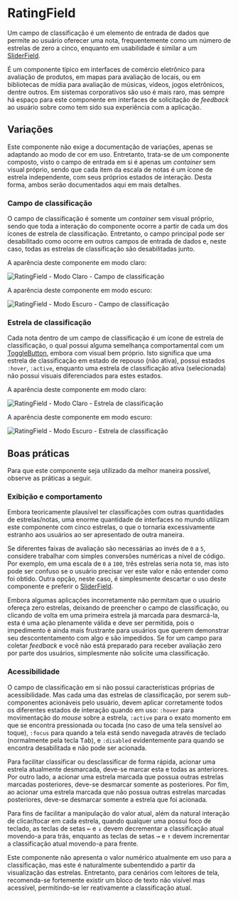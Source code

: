 # RatingField

Um campo de classificação é um elemento de entrada de dados que permite ao usuário oferecer uma nota, frequentemente como um número de estrelas de zero a cinco, enquanto em usabilidade é similar a um [SliderField](./slider-field.md).

É um componente típico em interfaces de comércio eletrônico para avaliação de produtos, em mapas para avaliação de locais, ou em bibliotecas de mídia para avaliação de músicas, vídeos, jogos eletrônicos, dentre outros. Em sistemas corporativos são uso é mais raro, mas sempre há espaço para este componente em interfaces de solicitação de _feedback_ ao usuário sobre como tem sido sua experiência com a aplicação.

## Variações

Este componente não exige a documentação de variações, apenas se adaptando ao modo de cor em uso. Entretanto, trata-se de um componente composto, visto o campo de entrada em si é apenas um _container_ sem visual próprio, sendo que cada item da escala de notas é um ícone de estrela independente, com seus próprios estados de interação. Desta forma, ambos serão documentados aqui em mais detalhes.

### Campo de classificação

O campo de classificação é somente um _container_ sem visual próprio, sendo que toda a interação do componente ocorre a partir de cada um dos ícones de estrela de classificação. Entretanto, o campo principal pode ser desabilitado como ocorre em outros campos de entrada de dados e, neste caso, todas as estrelas de classificação são desabilitadas junto.

A aparência deste componente em modo claro:

![RatingField - Modo Claro - Campo de classificação](~@source/assets/images/component-ratingfield-light.png)

A aparência deste componente em modo escuro:

![RatingField - Modo Escuro - Campo de classificação](~@source/assets/images/component-ratingfield-dark.png)

### Estrela de classificação

Cada nota dentro de um campo de classificação é um ícone de estrela de classificação, o qual possui alguma semelhança comportamental com um [ToggleButton](./toggle-button.md), embora com visual bem próprio. Isto significa que uma estrela de classificação em estado de repouso (não ativa), possui estados `:hover`, `:active`, enquanto uma estrela de classificação ativa (selecionada) não possui visuais diferenciados para estes estados.

A aparência deste componente em modo claro:

![RatingField - Modo Claro - Estrela de classificação](~@source/assets/images/component-ratingfield-light-item.png)

A aparência deste componente em modo escuro:

![RatingField - Modo Escuro - Estrela de classificação](~@source/assets/images/component-ratingfield-dark-item.png)

## Boas práticas

Para que este componente seja utilizado da melhor maneira possível, observe as práticas a seguir.

### Exibição e comportamento

Embora teoricamente plausível ter classificações com outras quantidades de estrelas/notas, uma enorme quantidade de interfaces no mundo utilizam este componente com cinco estrelas, o que o tornaria excessivamente estranho aos usuários ao ser apresentado de outra maneira.

Se diferentes faixas de avaliação são necessárias ao invés de `0` a `5`, considere trabalhar com simples conversões numéricas a nível de código. Por exemplo, em uma escala de `0` a `100`, três estrelas seria nota `50`, mas isto pode ser confuso se o usuário precisar ver este valor e não entender como foi obtido. Outra opção, neste caso, é simplesmente descartar o uso deste componente e preferir o [SliderField](./slider-field.md).

Embora algumas aplicações incorretamente não permitam que o usuário ofereça zero estrelas, deixando de preencher o campo de classificação, ou clicando de volta em uma primeira estrela já marcada para desmarcá-la, esta é uma ação plenamente válida e deve ser permitida, pois o impedimento é ainda mais frustrante para usuários que querem demonstrar seu descontentamento com algo e são impedidos. Se for um campo para coletar _feedback_ e você não está preparado para receber avaliação zero por parte dos usuários, simplesmente não solicite uma classificação.

### Acessibilidade

O campo de classificação em si não possui características próprias de acessibilidade. Mas cada uma das estrelas de classificação, por serem sub-componentes acionáveis pelo usuário, devem aplicar corretamente todos os diferentes estados de interação quando em uso: `:hover` para movimentação do _mouse_ sobre a estrela, `:active` para o exato momento em que se encontra pressionada ou tocada (no caso de uma tela sensível ao toque), `:focus` para quando a tela está sendo navegada através de teclado (normalmente pela tecla <kbd>Tab</kbd>), e `:disabled` evidentemente para quando se encontra desabilitada e não pode ser acionada.

Para facilitar classificar ou desclassificar de forma rápida, acionar uma estrela atualmente desmarcada, deve-se marcar esta e todas as anteriores. Por outro lado, a acionar uma estrela marcada que possua outras estrelas marcadas posteriores, deve-se desmarcar somente as posteriores. Por fim, ao acionar uma estrela marcada que não possua outras estrelas marcadas posteriores, deve-se desmarcar somente a estrela que foi acionada.

Para fins de facilitar a manipulação do valor atual, além da natural interação de clicar/tocar em cada estrela, quando qualquer uma possui foco de teclado, as teclas de setas <kbd>&larr;</kbd> e <kbd>&darr;</kbd> devem decrementar a classificação atual movendo-a para trás, enquanto as teclas de setas <kbd>&rarr;</kbd> e <kbd>&uarr;</kbd> devem incrementar a classificação atual movendo-a para frente.

Este componente não apresenta o valor numérico atualmente em uso para a classificação, mas este é naturalmente subentendido a partir da visualização das estrelas. Entretanto, para cenários com leitores de tela, recomenda-se fortemente existir um bloco de texto não visível mas acessível, permitindo-se ler reativamente a classificação atual.
